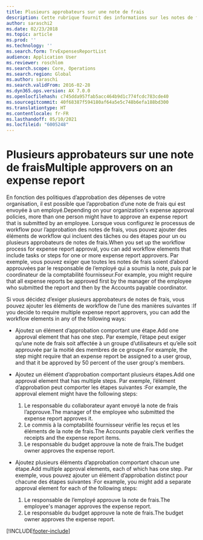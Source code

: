 ```yaml
---
title: Plusieurs approbateurs sur une note de frais
description: Cette rubrique fournit des informations sur les notes de frais qui nécessitent l’approbation de plusieurs personnes.
author: saraschi2
ms.date: 02/23/2018
ms.topic: article
ms.prod: ''
ms.technology: ''
ms.search.form: TrvExpensesReportList
audience: Application User
ms.reviewer: roschlom
ms.search.scope: Core, Operations
ms.search.region: Global
ms.author: saraschi
ms.search.validFrom: 2016-02-28
ms.dyn365.ops.version: AX 7.0.0
ms.openlocfilehash: c745dda957fab5acc464b9d1c774fcdc783cde40
ms.sourcegitcommit: 40f68387f594180af64a5e5c748b6efa188bd300
ms.translationtype: HT
ms.contentlocale: fr-FR
ms.lasthandoff: 05/10/2021
ms.locfileid: "6005248"
---
```

# <a name="multiple-approvers-on-an-expense-report"></a><span data-ttu-id="46499-103">Plusieurs approbateurs sur une note de frais</span><span class="sxs-lookup"><span data-stu-id="46499-103">Multiple approvers on an expense report</span></span>

<span data-ttu-id="46499-104">En fonction des politiques d’approbation des dépenses de votre organisation, il est possible que l’approbation d’une note de frais qui est envoyée à un employé.</span><span class="sxs-lookup"><span data-stu-id="46499-104">Depending on your organization's expense approval policies, more than one person might have to approve an expense report that is submitted by an employee.</span></span> <span data-ttu-id="46499-105">Lorsque vous configurez le processus de workflow pour l’approbation des notes de frais, vous pouvez ajouter des éléments de workflow qui incluent des tâches ou des étapes pour un ou plusieurs approbateurs de notes de frais.</span><span class="sxs-lookup"><span data-stu-id="46499-105">When you set up the workflow process for expense report approval, you can add workflow elements that include tasks or steps for one or more expense report approvers.</span></span> <span data-ttu-id="46499-106">Par exemple, vous pouvez exiger que toutes les notes de frais soient d’abord approuvées par le responsable de l’employé qui a soumis la note, puis par le coordinateur de la comptabilité fournisseur.</span><span class="sxs-lookup"><span data-stu-id="46499-106">For example, you might require that all expense reports be approved first by the manager of the employee who submitted the report and then by the Accounts payable coordinator.</span></span>

<span data-ttu-id="46499-107">Si vous décidez d’exiger plusieurs approbateurs de notes de frais, vous pouvez ajouter les éléments de workflow de l’une des manières suivantes :</span><span class="sxs-lookup"><span data-stu-id="46499-107">If you decide to require multiple expense report approvers, you can add the workflow elements in any of the following ways:</span></span>

- <span data-ttu-id="46499-108">Ajoutez un élément d’approbation comportant une étape.</span><span class="sxs-lookup"><span data-stu-id="46499-108">Add one approval element that has one step.</span></span> <span data-ttu-id="46499-109">Par exemple, l’étape peut exiger qu’une note de frais soit affectée à un groupe d’utilisateurs et qu’elle soit approuvée par la moitié des membres de ce groupe.</span><span class="sxs-lookup"><span data-stu-id="46499-109">For example, the step might require that an expense report be assigned to a user group, and that it be approved by 50 percent of the user group's members.</span></span>
- <span data-ttu-id="46499-110">Ajoutez un élément d’approbation comportant plusieurs étapes.</span><span class="sxs-lookup"><span data-stu-id="46499-110">Add one approval element that has multiple steps.</span></span> <span data-ttu-id="46499-111">Par exemple, l’élément d’approbation peut comporter les étapes suivantes :</span><span class="sxs-lookup"><span data-stu-id="46499-111">For example, the approval element might have the following steps:</span></span>

    1. <span data-ttu-id="46499-112">Le responsable du collaborateur ayant envoyé la note de frais l’approuve.</span><span class="sxs-lookup"><span data-stu-id="46499-112">The manager of the employee who submitted the expense report approves it.</span></span>
    2. <span data-ttu-id="46499-113">Le commis à la comptabilité fournisseur vérifie les reçus et les éléments de la note de frais.</span><span class="sxs-lookup"><span data-stu-id="46499-113">The Accounts payable clerk verifies the receipts and the expense report items.</span></span>
    3. <span data-ttu-id="46499-114">Le responsable du budget approuve la note de frais.</span><span class="sxs-lookup"><span data-stu-id="46499-114">The budget owner approves the expense report.</span></span>

- <span data-ttu-id="46499-115">Ajoutez plusieurs éléments d’approbation comportant chacun une étape.</span><span class="sxs-lookup"><span data-stu-id="46499-115">Add multiple approval elements, each of which has one step.</span></span> <span data-ttu-id="46499-116">Par exemple, vous pouvez ajouter un élément d’approbation distinct pour chacune des étapes suivantes :</span><span class="sxs-lookup"><span data-stu-id="46499-116">For example, you might add a separate approval element for each of the following steps:</span></span>

    1. <span data-ttu-id="46499-117">Le responsable de l’employé approuve la note de frais.</span><span class="sxs-lookup"><span data-stu-id="46499-117">The employee's manager approves the expense report.</span></span>
    2. <span data-ttu-id="46499-118">Le responsable du budget approuve la note de frais.</span><span class="sxs-lookup"><span data-stu-id="46499-118">The budget owner approves the expense report.</span></span>


[!INCLUDE[footer-include](../includes/footer-banner.md)]